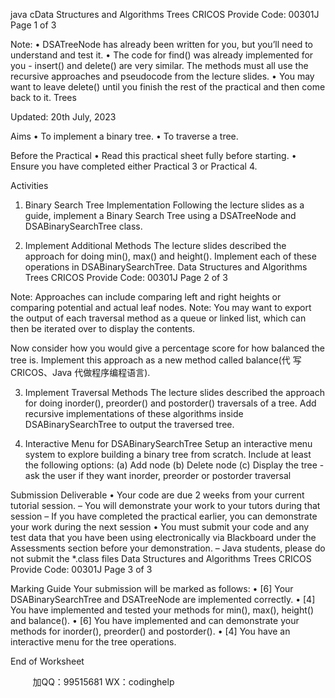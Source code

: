 java cData Structures and Algorithms Trees 
CRICOS Provide Code: 00301J Page 1 of 3 
 
Note: 
• DSATreeNode has already been written for you, but you’ll need to understand
 and test it. 
• The code for find() was already implemented for you - insert() and 
delete() are very similar. The methods must all use the recursive approaches 
and pseudocode from the lecture slides. 
• You may want to leave delete() until you finish the rest of the practical 
and then come back to it. 
Trees 
 
Updated: 20th July, 2023 
 
Aims 
• To implement a binary tree. 
• To traverse a tree. 
 
Before the Practical 
• Read this practical sheet fully before starting. 
• Ensure you have completed either Practical 3 or Practical 4. 
 
Activities 
 
1. Binary Search Tree Implementation 
Following the lecture slides as a guide, implement a Binary Search Tree using a 
DSATreeNode and DSABinarySearchTree class. 
 
2. Implement Additional Methods 
The lecture slides described the approach for doing min(), max() and height(). Implement
 each of these operations in DSABinarySearchTree. Data Structures and Algorithms Trees 
CRICOS Provide Code: 00301J Page 2 of 3 
  
Note: Approaches can include comparing left and right heights or comparing 
potential and actual leaf nodes. 
Note: You may want to export the output of each traversal method as a queue 
or linked list, which can then be iterated over to display the contents. 
 
Now consider how you would give a percentage score for how balanced the tree is. 
Implement this approach as a new method called balance(代 写CRICOS、Java
代做程序编程语言). 
 
3. Implement Traversal Methods 
The lecture slides described the approach for doing inorder(), preorder() and postorder() 
traversals of a tree. Add recursive implementations of these algorithms inside 
DSABinarySearchTree to output the traversed tree. 
 
4. Interactive Menu for DSABinarySearchTree 
Setup an interactive menu system to explore building a binary tree from scratch. 
Include at least the following options: 
(a) Add node 
(b) Delete node 
(c) Display the tree - ask the user if they want inorder, preorder or postorder traversal

Submission Deliverable 
• Your code are due 2 weeks from your current tutorial session. 
– You will demonstrate your work to your tutors during that session 
– If you have completed the practical earlier, you can demonstrate your work 
during the next session 
• You must submit your code and any test data that you have been using electronically
via Blackboard under the Assessments section before your demonstration. 
– Java students, please do not submit the *.class files Data Structures and Algorithms Trees 
CRICOS Provide Code: 00301J Page 3 of 3 
 
Marking Guide 
Your submission will be marked as follows: 
• [6] Your DSABinarySearchTree and DSATreeNode are implemented correctly. 
• [4] You have implemented and tested your methods for min(), max(), height() 
and balance(). 
• [6] You have implemented and can demonstrate your methods for inorder(), 
preorder() and postorder(). 
• [4] You have an interactive menu for the tree operations. 

End of Worksheet 

         
加QQ：99515681  WX：codinghelp

